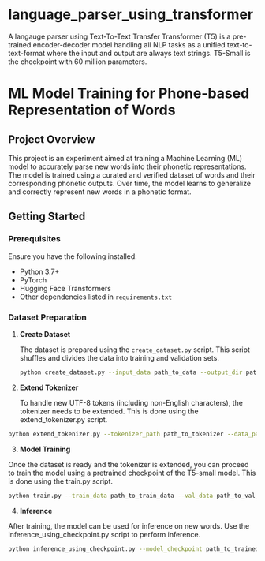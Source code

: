 # language_parser_using_transformer
A langauge parser using Text-To-Text Transfer Transformer (T5) is a pre-trained encoder-decoder model handling all NLP tasks as a unified text-to-text-format where the input and output are always text strings. T5-Small is the checkpoint with 60 million parameters.
# ML Model Training for Phone-based Representation of Words

## Project Overview

This project is an experiment aimed at training a Machine Learning (ML) model to accurately parse new words into their phonetic representations. The model is trained using a curated and verified dataset of words and their corresponding phonetic outputs. Over time, the model learns to generalize and correctly represent new words in a phonetic format.

## Getting Started

### Prerequisites

Ensure you have the following installed:

- Python 3.7+
- PyTorch
- Hugging Face Transformers
- Other dependencies listed in `requirements.txt`

### Dataset Preparation

1. **Create Dataset**

   The dataset is prepared using the `create_dataset.py` script. This script shuffles and divides the data into training and validation sets.

   ```bash
   python create_dataset.py --input_data path_to_data --output_dir path_to_output

2. **Extend Tokenizer**


   To handle new UTF-8 tokens (including non-English characters), the tokenizer needs to be extended. This is done using the extend_tokenizer.py script.

  ```bash
python extend_tokenizer.py --tokenizer_path path_to_tokenizer --data_path path_to_extended_tokens
```

3. **Model Training**

Once the dataset is ready and the tokenizer is extended, you can proceed to train the model using a pretrained checkpoint of the T5-small model. This is done using the train.py script.
  ```bash
python train.py --train_data path_to_train_data --val_data path_to_val_data --model_checkpoint t5-small --output_dir path_to_trained_model

```
4. **Inference**

After training, the model can be used for inference on new words. Use the inference_using_checkpoint.py script to perform inference.
```bash
python inference_using_checkpoint.py --model_checkpoint path_to_trained_model --input_data path_to_new_words --output_file path_to_results
```

